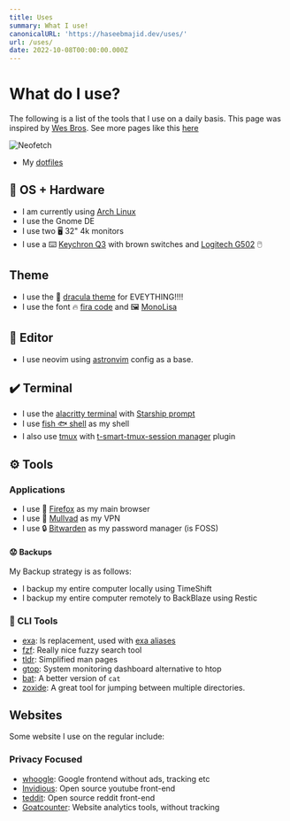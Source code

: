 ```yaml
---
title: Uses
summary: What I use!
canonicalURL: 'https://haseebmajid.dev/uses/'
url: /uses/
date: 2022-10-08T00:00:00.000Z
---
```

# What do I use?

The following is a list of the tools that I use on a daily basis. This page
was inspired by [Wes Bros](https://wesbos.com/uses). See more pages like this [here](https://uses.tech)

![Neofetch](images/neofetch.png)

- My [dotfiles](https://gitlab.com/hmajid2301/dotfiles)

## 🐧 OS + Hardware

- I am currently using [Arch Linux](https://archlinux.org/)
- I use the Gnome DE
- I use two 🖥️ 32" 4k monitors
- I use a ⌨️ [Keychron Q3](https://www.keychron.com/products/keychron-q3-qmk-custom-mechanical-keyboard) with brown switches and [Logitech G502](https://www.logitechg.com/en-gb/products/gaming-mice/g502-lightspeed-wireless-gaming-mouse.910-005568.html) 🖱️

## Theme

- I use the 🧛 [dracula theme](draculatheme.com/) for EVEYTHING!!!!
- I use the font 🔥 [fira code](https://github.com/tonsky/FiraCode) and 🖼️ [MonoLisa](https://monolisa.dev/)

## 📑 Editor

- I use neovim using [astronvim](https://astronvim.com/) config as a base.

## ✔️ Terminal

- I use the [alacritty terminal](https://github.com/alacritty/alacritty) with [Starship prompt](https://starship.rs/)
- I use [fish 🐟 shell](https://fishshell.com/) as my shell
- I also use [tmux](https://gitlab.com/hmajid2301/dotfiles/-/blob/main/tmux/.tmux.conf) with [t-smart-tmux-session manager](https://github.com/joshmedeski/t-smart-tmux-session-manager) plugin

## ⚙️ Tools

### Applications

- I use 🦊 [Firefox](https://www.mozilla.org/en-US/exp/firefox/new/) as my main browser
- I use 🦆 [Mullvad](https://mullvad.net/) as my VPN
- I use 🔒 [Bitwarden](https://bitwarden.com/) as my password manager (is FOSS)

#### 😟 Backups

My Backup strategy is as follows:

- I backup my entire computer locally using TimeShift
- I backup my entire computer remotely to BackBlaze using Restic

### 🧰 CLI Tools

- [exa](https://github.com/ogham/exa): ls replacement, used with [exa aliases](https://github.com/gazorby/fish-exa)
- [fzf](https://github.com/junegunn/fzf): Really nice fuzzy search tool
- [tldr](https://github.com/dbrgn/tealdeer): Simplified man pages
- [gtop](https://github.com/aksakalli/gtop): System monitoring dashboard alternative to htop
- [bat](https://github.com/sharkdp/bat): A better version of `cat`
- [zoxide](https://github.com/ajeetdsouza/zoxide): A great tool for jumping between multiple directories.

## Websites

Some website I use on the regular include:

### Privacy Focused

- [whoogle](https://github.com/benbusby/whoogle-search): Google frontend without ads, tracking etc
- [Invidious](https://invidious.io/): Open source youtube front-end
- [teddit](https://teddit.net/): Open source reddit front-end
- [Goatcounter](goatcounter.com): Website analytics tools, without tracking
